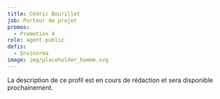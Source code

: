 ```yaml
---
title: Cédric Bourillet
job: Porteur de projet
promos:
  - Promotion 4
role: agent-public
defis:
  - Envinorma
image: img/placeholder_homme.svg
---
```

La description de ce profil est en cours de rédaction et sera disponible prochainement.
